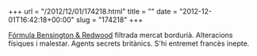+++
url = "/2012/12/01/174218.html"
title = ""
date = "2012-12-01T16:42:18+00:00"
slug = "174218"
+++

<p><a href="http://en.wikipedia.org/wiki/The_Food_of_the_Gods_and_How_It_Came_to_Earth">Fórmula Bensington &amp; Redwood</a> filtrada mercat bordurià. Alteracions físiques i malestar. Agents secrets britànics. S'hi entremet francès inepte.</p>
